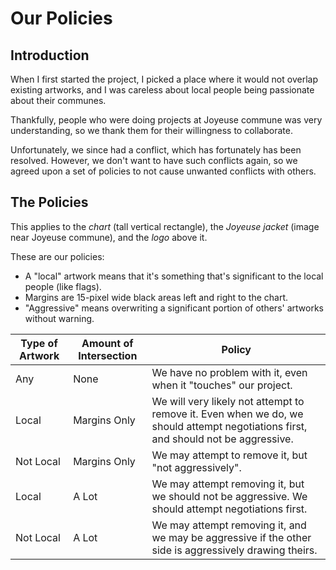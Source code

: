 # Our Policies

## Introduction

When I first started the project, I picked a place where it would not overlap existing artworks,
and I was careless about local people being passionate about their communes.

Thankfully, people who were doing projects at Joyeuse commune was very understanding, so we thank them for their willingness to collaborate.

Unfortunately, we since had a conflict, which has fortunately has been resolved.
However, we don't want to have such conflicts again, so we agreed upon a set of policies to not cause unwanted conflicts with others.

## The Policies

This applies to the *chart* (tall vertical rectangle), the *Joyeuse jacket* (image near Joyeuse commune), and the *logo* above it.

These are our policies:

- A "local" artwork means that it's something that's significant to the local people (like flags).
- Margins are 15-pixel wide black areas left and right to the chart.
- "Aggressive" means overwriting a significant portion of others' artworks without warning.

| Type of Artwork | Amount of Intersection | Policy |
|-----------------|------------------------|--------|
| Any | None | We have no problem with it, even when it "touches" our project. |
| Local | Margins Only | We will very likely not attempt to remove it. Even when we do, we should attempt negotiations first, and should not be aggressive. |
| Not Local | Margins Only | We may attempt to remove it, but "not aggressively". |
| Local | A Lot | We may attempt removing it, but we should not be aggressive. We should attempt negotiations first. |
| Not Local | A Lot | We may attempt removing it, and we may be aggressive if the other side is aggressively drawing theirs. |
